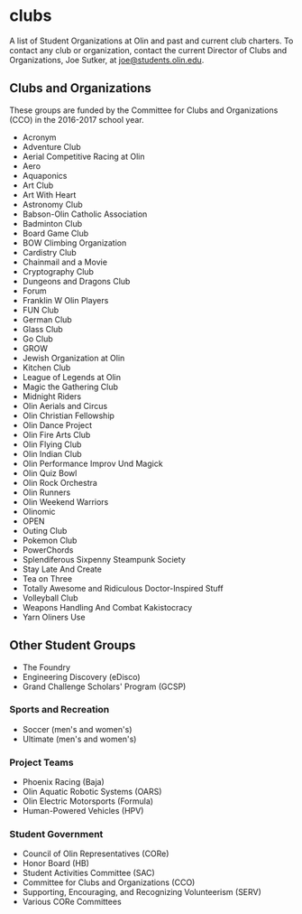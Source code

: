 # clubs
A list of Student Organizations at Olin and past and current club charters.
To contact any club or organization, contact the current Director of Clubs and Organizations, Joe Sutker, at [joe@students.olin.edu](mailto:joe@students.olin.edu).

## Clubs and Organizations
These groups are funded by the Committee for Clubs and Organizations (CCO) in the 2016-2017 school year.
- Acronym
- Adventure Club
- Aerial Competitive Racing at Olin
- Aero 
- Aquaponics
- Art Club
- Art With Heart
- Astronomy Club
- Babson-Olin Catholic Association 
- Badminton Club
- Board Game Club
- BOW Climbing Organization
- Cardistry Club
- Chainmail and a Movie
- Cryptography Club
- Dungeons and Dragons Club
- Forum
- Franklin W Olin Players
- FUN Club
- German Club
- Glass Club
- Go Club
- GROW
- Jewish Organization at Olin
- Kitchen Club
- League of Legends at Olin
- Magic the Gathering Club
- Midnight Riders
- Olin Aerials and Circus
- Olin Christian Fellowship
- Olin Dance Project
- Olin Fire Arts Club
- Olin Flying Club
- Olin Indian Club
- Olin Performance Improv Und Magick
- Olin Quiz Bowl
- Olin Rock Orchestra
- Olin Runners
- Olin Weekend Warriors
- Olinomic
- OPEN
- Outing Club
- Pokemon Club
- PowerChords
- Splendiferous Sixpenny Steampunk Society
- Stay Late And Create
- Tea on Three
- Totally Awesome and Ridiculous Doctor-Inspired Stuff
- Volleyball Club
- Weapons Handling And Combat Kakistocracy
- Yarn Oliners Use

## Other Student Groups
- The Foundry
- Engineering Discovery (eDisco)
- Grand Challenge Scholars' Program (GCSP)

### Sports and Recreation
- Soccer (men's and women's)
- Ultimate (men's and women's)

### Project Teams
- Phoenix Racing (Baja)
- Olin Aquatic Robotic Systems (OARS)
- Olin Electric Motorsports (Formula)
- Human-Powered Vehicles (HPV)

### Student Government
- Council of Olin Representatives (CORe)
- Honor Board (HB)
- Student Activities Committee (SAC)
- Committee for Clubs and Organizations (CCO)
- Supporting, Encouraging, and Recognizing Volunteerism (SERV)
- Various CORe Committees
